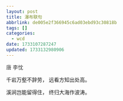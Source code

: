```yaml
---
layout: post
title: 瀑布联句
abbrlink: de005e2f366945c6ad03ebd93c30818b
tags: []
categories:
  - wcd
date: 1733107287247
updated: 1733132980906
---
```


<span style="color: #333333;">唐 李忱</span>

千岩万壑不辞劳， 远看方知出处高。

溪涧岂能留得住， 终归大海作波涛。

